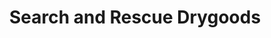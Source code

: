 ---
title: "Search and Rescue Drygoods"
url: /philadelphia/search-and-rescue-drygoods/
shop: shop
---